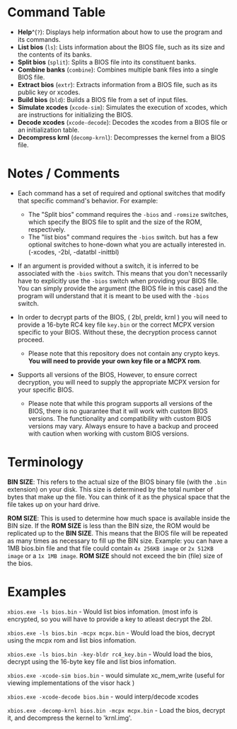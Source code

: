 # Command Table

- **Help**^(`?`): Displays help information about how to use the program and its commands.
- **List bios**       (`ls`): Lists information about the BIOS file, such as its size and the contents of its banks.
- **Split bios**      (`split`): Splits a BIOS file into its constituent banks.
- **Combine banks**   (`combine`): Combines multiple bank files into a single BIOS file.
- **Extract bios**    (`extr`): Extracts information from a BIOS file, such as its public key or xcodes.
- **Build bios**      (`bld`): Builds a BIOS file from a set of input files.
- **Simulate xcodes** (`xcode-sim`): Simulates the execution of xcodes, which are instructions for initializing the BIOS.
- **Decode xcodes**   (`xcode-decode`): Decodes the xcodes from a BIOS file or an initialization table.
- **Decompress krnl** (`decomp-krnl`): Decompresses the kernel from a BIOS file.

# Notes / Comments
- Each command has a set of required and optional switches that modify that specific command's behavior. For example:
  - The "Split bios" command requires the `-bios` and `-romsize` switches, which specify the BIOS file to split and the size of the ROM, respectively.
  - The "list bios" command requires the `-bios` switch. but has a few optional switches to hone-down what you are actually interested in. (-xcodes, -2bl, -datatbl -inittbl)

- If an argument is provided without a switch, it is inferred to be associated with the `-bios` switch. This means that you don't necessarily have to explicitly use the `-bios` switch when providing your BIOS file. You can simply provide the argument (the BIOS file in this case) and the program will understand that it is meant to be used with the `-bios` switch.

- In order to decrypt parts of the BIOS, ( 2bl, preldr, krnl ) you will need to provide a 16-byte RC4 key file `key.bin` or the correct MCPX version specific to your BIOS. Without these, the decryption process cannot proceed.
  - Please note that this repository does not contain any crypto keys. **You will need to provide your own key file or a MCPX rom**.

- Supports all versions of the BIOS, However, to ensure correct decryption, you will need to supply the appropriate MCPX version for your specific BIOS.
  - Please note that while this program supports all versions of the BIOS, there is no guarantee that it will work with custom BIOS versions. The functionality and compatibility with custom BIOS versions may vary. Always ensure to have a backup and proceed with caution when working with custom BIOS versions.
# Terminology
**BIN SIZE**: This refers to the actual size of the BIOS binary file (with the `.bin` extension) on your disk. This size is determined by the total number of bytes that make up the file. You can think of it as the physical space that the file takes up on your hard drive.

**ROM SIZE**: This is used to determine how much space is available inside the BIN size. If the **ROM SIZE** is less than the BIN size, the ROM would be replicated up to the **BIN SIZE**. This means that the BIOS file will be repeated as many times as necessary to fill up the BIN size.
Example: you can have a 1MB bios.bin file and that file could contain `4x 256KB image` or `2x 512KB image` or a `1x 1MB image`. **ROM SIZE** should not exceed the bin (file) size of the bios.

# Examples

```xbios.exe -ls bios.bin``` - Would list bios infomation. (most info is encrypted, so you will have to provide a key to atleast decrypt the 2bl.

```xbios.exe -ls bios.bin -mcpx mcpx.bin``` - Would load the bios, decrypt using the mcpx rom and list bios infomation.

```xbios.exe -ls bios.bin -key-bldr rc4_key.bin``` - Would load the bios, decrypt using the 16-byte key file and list bios infomation.

```xbios.exe -xcode-sim bios.bin``` - would simulate xc_mem_write (useful for viewing implementations of the visor hack )

```xbios.exe -xcode-decode bios.bin``` - would interp/decode xcodes 

```xbios.exe -decomp-krnl bios.bin -mcpx mcpx.bin``` - Load the bios, decrypt it, and decompress the kernel to 'krnl.img'.
